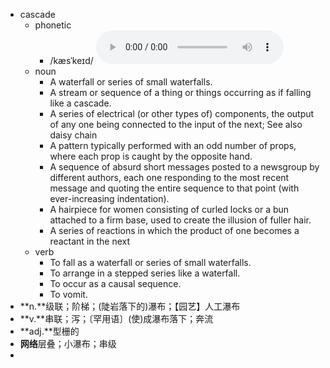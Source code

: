- cascade
	- phonetic
		- /kæsˈkeɪd/
		  <audio controls><source src="https://api.dictionaryapi.dev/media/pronunciations/en/cascade-au.mp3"></audio>
	- noun
		- A waterfall or series of small waterfalls.
		- A stream or sequence of a thing or things occurring as if falling like a cascade.
		- A series of electrical (or other types of) components, the output of any one being connected to the input of the next; See also daisy chain
		- A pattern typically performed with an odd number of props, where each prop is caught by the opposite hand.
		- A sequence of absurd short messages posted to a newsgroup by different authors, each one responding to the most recent message and quoting the entire sequence to that point (with ever-increasing indentation).
		- A hairpiece for women consisting of curled locks or a bun attached to a firm base, used to create the illusion of fuller hair.
		- A series of reactions in which the product of one becomes a reactant in the next
	- verb
		- To fall as a waterfall or series of small waterfalls.
		- To arrange in a stepped series like a waterfall.
		- To occur as a causal sequence.
		- To vomit.
- **n.**级联；阶梯；(陡岩落下的)瀑布；【园艺】人工瀑布
- **v.**串联；泻；〔罕用语〕(使)成瀑布落下；奔流
- **adj.**型栅的
- **网络**层叠；小瀑布；串级
-